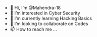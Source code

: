 - 👋 Hi, I’m @Mahendra-18
- 👀 I’m interested in Cyber Security
- 🌱 I’m currently learning Hacking Basics
- 💞️ I’m looking to collaborate on Codes
- 📫 How to reach me ...

<!---
Mahendra-18/Mahendra-18 is a ✨ special ✨ repository because its `README.md` (this file) appears on your GitHub profile.
You can click the Preview link to take a look at your changes.
--->
